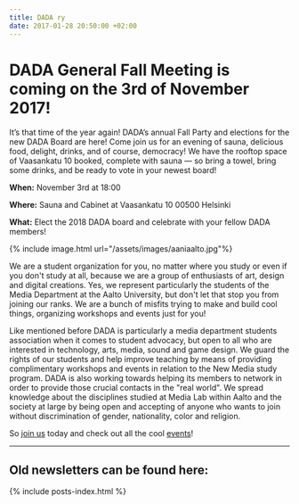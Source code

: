 ```yaml
---
title: DADA ry
date: 2017-01-28 20:50:00 +02:00
---
```

# DADA General Fall Meeting is coming on the 3rd of November 2017!

It’s that time of the year again! DADA’s annual Fall Party and elections for the new DADA Board are here! Come join us for an evening of sauna, delicious food, delight, drinks, and of course, democracy! We have the rooftop space of Vaasankatu 10 booked, complete with sauna — so bring a towel, bring some drinks, and be ready to vote in your newest board!

**When:** November 3rd at 18:00

**Where:** Sauna and Cabinet at Vaasankatu 10 00500 Helsinki

**What:** Elect the 2018 DADA board and celebrate with your fellow DADA members!

{% include image.html url="/assets/images/aaniaalto.jpg"%}

We are a student organization for you, no matter where you study or even if you don't study at all, because we are a group of enthusiasts of art, design and digital creations. Yes, we represent particularly the students of the Media Department at the Aalto University, but don't let that stop you from joining our ranks. We are a bunch of misfits trying to make and build cool things, organizing workshops and events just for you!

Like mentioned before DADA is particularly a media department students association when it comes to student advocacy, but open to all who are interested in technology, arts, media, sound and game design. We guard the rights of our students and help improve teaching by means of providing complimentary workshops and events in relation to the New Media study program. DADA is also working towards helping its members to network in order to provide those crucial contacts in the "real world". We spread knowledge about the disciplines studied at Media Lab within Aalto and the society at large by being open and accepting of anyone who wants to join without discrimination of gender, nationality, color and religion.

So [join us](/join-dada.markdown) today and check out all the cool [events](/activities.markdown)!

---

## Old newsletters can be found here:

{% include posts-index.html %}
